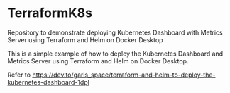 # TerraformK8s

Repository to demonstrate deploying Kubernetes Dashboard with Metrics Server using Terraform and Helm on Docker Desktop

This is a simple example of how to deploy the Kubernetes Dashboard and Metrics Server using Terraform and Helm on Docker Desktop.

Refer to https://dev.to/garis_space/terraform-and-helm-to-deploy-the-kubernetes-dashboard-1dpl
